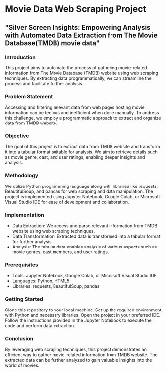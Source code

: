 # Movie Data Web Scraping Project

## "Silver Screen Insights: Empowering Analysis with Automated Data Extraction from The Movie Database(TMDB) movie data"

### Introduction
This project aims to automate the process of gathering movie-related information from The Movie Database (TMDB) website using web scraping techniques. By extracting data programmatically, we can streamline the process and facilitate further analysis.

### Problem Statement
Accessing and filtering relevant data from web pages hosting movie information can be tedious and inefficient when done manually. To address this challenge, we employ a programmatic approach to extract and organize data from TMDB website.

### Objective
The goal of this project is to extract data from TMDB website and transform it into a tabular format suitable for analysis. We aim to retrieve details such as movie genre, cast, and user ratings, enabling deeper insights and analysis.

### Methodology
We utilize Python programming language along with libraries like requests, BeautifulSoup, and pandas for web scraping and data manipulation.
The project is implemented using Jupyter Notebook, Google Colab, or Microsoft Visual Studio IDE for ease of development and collaboration.

### Implementation
- Data Extraction: We access and parse relevant information from TMDB website using web scraping techniques.
- Data Transformation: Extracted data is transformed into a tabular format for further analysis.
- Analysis: The tabular data enables analysis of various aspects such as movie genres, cast members, and user ratings.

### Prerequisites
- Tools:
  Jupyter Notebook, Google Colab, or Microsoft Visual Studio IDE
- Languages:
  Python, HTML5
- Libraries:
  requests, BeautifulSoup, pandas
  
### Getting Started
Clone this repository to your local machine.
Set up the required environment with Python and necessary libraries.
Open the project in your preferred IDE.
Follow the instructions provided in the Jupyter Notebook to execute the code and perform data extraction.

### Conclusion
By leveraging web scraping techniques, this project demonstrates an efficient way to gather movie-related information from TMDB website. The extracted data can be further analyzed to gain valuable insights into the world of movies.

